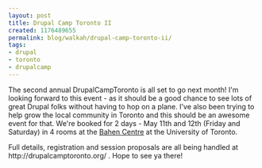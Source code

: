 ```yaml
---
layout: post
title: Drupal Camp Toronto II
created: 1176489655
permalink: blog/walkah/drupal-camp-toronto-ii/
tags:
- drupal
- toronto
- drupalcamp
---
```

<p>The second annual DrupalCampToronto is all set to go next month! I'm looking forward to this event - as it should be a good chance to see lots of great Drupal folks without having to hop on a plane. I've also been trying to help grow the local community in Toronto and this should be an awesome event for that. We're booked for 2 days - May 11th and 12th (Friday and Saturday) in 4 rooms at the <a href="http://www.greatspaces.utoronto.ca/projects/bahen.htm">Bahen Centre</a> at the University of Toronto.</p>
<p>Full details, registration and session proposals are all being handled at http://drupalcamptoronto.org/ . Hope to see ya there!</p>
